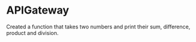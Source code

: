 # APIGateway

Created a function that takes two numbers and print their sum, difference, product and division.
